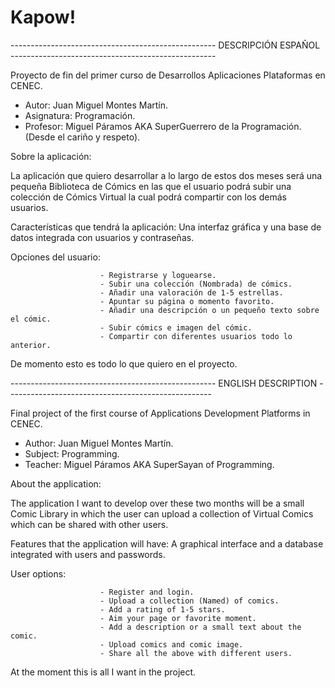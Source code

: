 # Kapow!
--------------------------------------------------- DESCRIPCIÓN  ESPAÑOL ---------------------------------------------------

Proyecto de fin del primer curso de Desarrollos Aplicaciones Plataformas en CENEC.
  - Autor: Juan Miguel Montes Martín.
  - Asignatura: Programación.
  - Profesor: Miguel Páramos AKA SuperGuerrero de la Programación. (Desde el cariño y respeto).

Sobre la aplicación:

La aplicación que quiero desarrollar a lo largo de estos dos meses será una pequeña Biblioteca de Cómics en las que el usuario podrá subir una colección de Cómics Virtual la cual podrá compartir con los demás usuarios.

Características que tendrá la aplicación: Una interfaz gráfica y una base de datos integrada con usuarios y contraseñas.

Opciones del usuario:

                        - Registrarse y loguearse.
                        - Subir una colección (Nombrada) de cómics.
                        - Añadir una valoración de 1-5 estrellas.
                        - Apuntar su página o momento favorito.
                        - Añadir una descripción o un pequeño texto sobre el cómic.
                        - Subir cómics e imagen del cómic.
                        - Compartir con diferentes usuarios todo lo anterior.

De momento esto es todo lo que quiero en el proyecto.


--------------------------------------------------- ENGLISH DESCRIPTION ---------------------------------------------------


Final project of the first course of Applications Development Platforms in CENEC.
  - Author: Juan Miguel Montes Martín.
  - Subject: Programming.
  - Teacher: Miguel Páramos AKA SuperSayan of Programming. 

About the application:

The application I want to develop over these two months will be a small Comic Library in which the user can upload a collection of Virtual Comics which can be shared with other users.

Features that the application will have: A graphical interface and a database integrated with users and passwords.

User options:

                        - Register and login.
                        - Upload a collection (Named) of comics.
                        - Add a rating of 1-5 stars.
                        - Aim your page or favorite moment.
                        - Add a description or a small text about the comic.
                        - Upload comics and comic image.
                        - Share all the above with different users.

At the moment this is all I want in the project.
